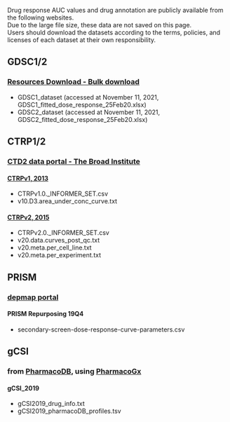 Drug response AUC values and drug annotation are publicly available from the following websites.  
Due to the large file size, these data are not saved on this page.  
Users should download the datasets according to the terms, policies, and licenses of each dataset at their own responsibility.

## GDSC1/2
### [Resources Download - Bulk download](https://www.cancerrxgene.org/downloads/bulk_download)
- GDSC1_dataset (accessed at November 11, 2021, GDSC1_fitted_dose_response_25Feb20.xlsx)
- GDSC2_dataset (accessed at November 11, 2021, GDSC2_fitted_dose_response_25Feb20.xlsx)

## CTRP1/2
### [CTD2 data portal - The Broad Institute](https://www.cancer.gov/ccg/research/functional-genomics/ctd2/data-portal/broad-institute) 
#### [CTRPv1, 2013](https://ctd2-data.nci.nih.gov/Public/Broad/CTRPv1.0_2013_pub_Cell_154_1151/)
- CTRPv1.0._INFORMER_SET.csv
- v10.D3.area_under_conc_curve.txt
#### [CTRPv2, 2015](https://ctd2-data.nci.nih.gov/Public/Broad/CTRPv2.0_2015_ctd2_ExpandedDataset/)
- CTRPv2.0._INFORMER_SET.csv
- v20.data.curves_post_qc.txt
- v20.meta.per_cell_line.txt
- v20.meta.per_experiment.txt

## PRISM
### [depmap portal](https://depmap.org/portal/download/)
#### PRISM Repurposing 19Q4
- secondary-screen-dose-response-curve-parameters.csv

## gCSI
### from [PharmacoDB](https://pharmacodb.ca/), using [PharmacoGx](https://doi.org/doi:10.18129/B9.bioc.PharmacoGx)
#### gCSI_2019
- gCSI2019_drug_info.txt
- gCSI2019_pharmacoDB_profiles.tsv